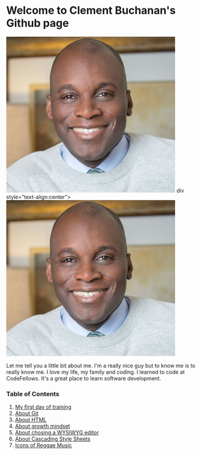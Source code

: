 # Welcome to Clement Buchanan's Github page

![image](Buchanan_Clement1.jpg)
div style="text-align:center"><img src="Buchanan_Clement1.jpg" /></div>

Let me tell you a little bit about me. I'm a really nice guy but to know me is to really know me. I love my life, my family and coding. I learned to code at CodeFellows. It's a great place to learn software development.

### Table of Contents

1. [My first day of training](training.md)
1. [About Git](about_git.md)
1. [About HTML](html.md)
1. [About growth mindset](mindset.md)
1. [About chosing a WYSIWYG editor](wysiwyg.md)
1. [About Cascading Style Sheets](css.md)
1. [Icons of Reggae Music](music.md)
